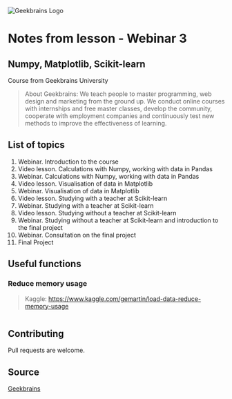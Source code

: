 ![Geekbrains Logo](https://github.com/ilyastartsdata/introductiontopython/blob/master/gb.png)

# Notes from lesson - Webinar 3

## Numpy, Matplotlib, Scikit-learn

Course from Geekbrains University

> About Geekbrains: We teach people to master programming, web design and marketing from the ground up. We conduct online courses with internships and free master classes, develop the community, cooperate with employment companies and continuously test new methods to improve the effectiveness of learning.

## List of topics

1. Webinar. Introduction to the course
2. Video lesson. Calculations with Numpy, working with data in Pandas
3. Webinar. Calculations with Numpy, working with data in Pandas
4. Video lesson. Visualisation of data in Matplotlib
5. Webinar. Visualisation of data in Matplotlib
6. Video lesson. Studying with a teacher at Scikit-learn
7. Webinar. Studying with a teacher at Scikit-learn
8. Video lesson. Studying without a teacher at Scikit-learn
9. Webinar. Studying without a teacher at Scikit-learn and introduction to the final project
10. Webinar. Consultation on the final project
11. Final Project

## Useful functions

### Reduce memory usage

> Kaggle: https://www.kaggle.com/gemartin/load-data-reduce-memory-usage

```python3
```


## Contributing

Pull requests are welcome.

## Source

[Geekbrains](https://geekbrains.ru)
